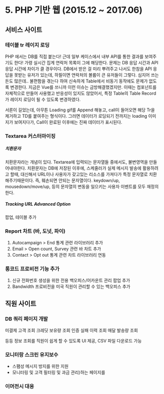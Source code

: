 # 5. PHP 기반 웹 (2015.12 ~ 2017.06)

## 서비스 사이트

### 테이블 tr 레이지 로딩
PHP 에서는 DB를 직접 붙는다!
근데 일부 케이스에서 내부 API를 통한 결과를 보여주기도 한다!
가령 실시간 집계 연락처 목록이 그에 해당한다.
문제는 DB 응답 시간과 API 응답 시간에 차이가 클 경우이다.
DB에서 받은 걸 미리 뿌려주고 나서도 한참을 API 응답을 못받는 유저가 있는데,
하필이면 연락처의 볼륨이 큰 유저들이 그렇다. 심지어 쓰는 돈도 많은데.. 불편함을 겪는다 하여
신속하게 Table에서 비동기 동작에도 문제가 없도록 변경한다.
지금은 Vue를 쓰니까 이런 이슈는 금방해결했겠지만.
이때는 컴포넌트를 자체적으로 만들어 사용했고 반응성이 있지도 않았어서,
특정 Table의 Table Record가 레이지 로딩이 될 수 있도록 변경하였다.

서론이 길었는데, 아무튼
Loading gif를 Append 해놓고, call이 들어오면 해당 Tr을 제거하고 TD를 붙여주는 형식이다.
그러면 데이터가 로딩되기 전까지는 loading 이미지가 보여지다가, Call이 완료된 이후에는 진짜 데이터가 표시된다.

### Textarea 커스터마이징

##### 치환문자
치환문자라는 개념이 있다.
Textarea에 입력되는 문자열들 중에서도, 불변영역을 만들어내야한다.
치환문자는 DB에 저장된 이후에, 스케줄러가 실제 메시지 발송에 활용하려고 할때, 대신해서 URL이나 사용자가 갖고있는 리소스를 가져다가
특정 문자열로 치환해주기때문이다. 즉, 훼손되면 안되는 문자열이다.
keydown/up, mousedown/move/up, 등의 문자열의 변동을 일으키는 사용자 이벤트를 모두 재정의한다.

##### Tracking URL Advanced Option
팝업, 테이블 추가

### Report 차트 (바, 도넛, 파이)

1. Autocampaign > End 통계 관련 라이브러리 추가
2. Email > Open count, Survey 관련 바 차트 추가
3. Contact > Opt out 통계 관련 차트 라이브러리 연동

### 롱코드 프로비전 기능 추가

1. 신규 전화번호 생성을 위한 전용 백오피스/어카운트 관리 팝업 추가
2. Bandwidth 프로비전을 미국 직원이 관리할 수 있는 백오피스 추가


## 직원 사이트

### DB 쿼리 페이지 개발

<admin-slick/>

미결제 고객 조회
크레딧 보유량 조회
인증 실패 이력 조회
매달 발송량 조회

등등 정보 조회를 직원이 쉽게 할 수 있도록 UI 제공, CSV 파일 다운로드 가능

### 모니터랑 스크린 유지보수
 - 스팸성 메시지 방지를 위한 지원
 - 모니터링 및 고객 필터링 및 과금 관리)하는 페이지를


### 이머전시 대응
